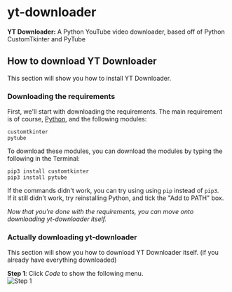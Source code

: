 # yt-downloader
**YT Downloader:** A Python YouTube video downloader, based off of Python CustomTkinter and PyTube
## How to download YT Downloader
This section will show you how to install YT Downloader.

### Downloading the requirements
First, we'll start with downloading the requirements. The main requirement is of course, [Python](https://www.python.org), and the following modules:

```
customtkinter
pytube
```

To download these modules, you can download the modules by typing the following in the Terminal:  

``pip3 install customtkinter``  
``pip3 install pytube``  

If the commands didn't work, you can try using using ``pip`` instead of ``pip3``.  
If it still didn't work, try reinstalling Python, and tick the "Add to PATH" box.  

*Now that you're done with the requirements, you can move onto downloading yt-downloader itself.*  

### Actually downloading yt-downloader
This section will show you how to download YT Downloader itself. (if you already have everything downloaded)  

**Step 1**: Click *Code* to show the following menu.  
![Step 1](assets/step1.jpg)
